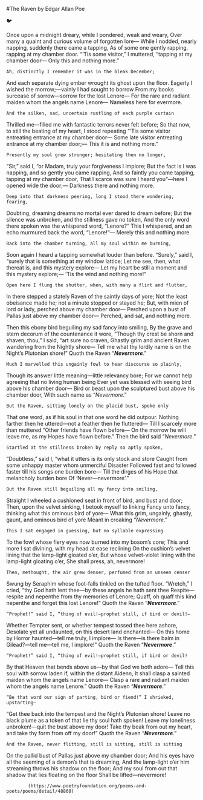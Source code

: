 #The Raven 
by Edgar Allan Poe

:bird:

Once upon a midnight dreary, while I pondered, weak and weary, 
Over many a quaint and curious volume of forgotten lore— 
    While I nodded, nearly napping, suddenly there came a tapping, 
As of some one gently rapping, rapping at my chamber door. 
“’Tis some visitor,” I muttered, “tapping at my chamber door— 
            Only this and nothing more.” 

    Ah, distinctly I remember it was in the bleak December; 
And each separate dying ember wrought its ghost upon the floor. 
    Eagerly I wished the morrow;—vainly I had sought to borrow 
    From my books surcease of sorrow—sorrow for the lost Lenore— 
For the rare and radiant maiden whom the angels name Lenore— 
            Nameless here for evermore. 

    And the silken, sad, uncertain rustling of each purple curtain 
Thrilled me—filled me with fantastic terrors never felt before; 
    So that now, to still the beating of my heart, I stood repeating 
    “’Tis some visitor entreating entrance at my chamber door— 
Some late visitor entreating entrance at my chamber door;— 
            This it is and nothing more.” 

    Presently my soul grew stronger; hesitating then no longer, 
“Sir,” said I, “or Madam, truly your forgiveness I implore; 
    But the fact is I was napping, and so gently you came rapping, 
    And so faintly you came tapping, tapping at my chamber door, 
That I scarce was sure I heard you”—here I opened wide the door;— 
            Darkness there and nothing more. 

    Deep into that darkness peering, long I stood there wondering, fearing, 
Doubting, dreaming dreams no mortal ever dared to dream before; 
    But the silence was unbroken, and the stillness gave no token, 
    And the only word there spoken was the whispered word, “Lenore?” 
This I whispered, and an echo murmured back the word, “Lenore!”— 
            Merely this and nothing more. 

    Back into the chamber turning, all my soul within me burning, 
Soon again I heard a tapping somewhat louder than before. 
    “Surely,” said I, “surely that is something at my window lattice; 
      Let me see, then, what thereat is, and this mystery explore— 
Let my heart be still a moment and this mystery explore;— 
            ’Tis the wind and nothing more!” 

    Open here I flung the shutter, when, with many a flirt and flutter, 
In there stepped a stately Raven of the saintly days of yore; 
    Not the least obeisance made he; not a minute stopped or stayed he; 
    But, with mien of lord or lady, perched above my chamber door— 
Perched upon a bust of Pallas just above my chamber door— 
            Perched, and sat, and nothing more. 

Then this ebony bird beguiling my sad fancy into smiling, 
By the grave and stern decorum of the countenance it wore, 
“Though thy crest be shorn and shaven, thou,” I said, “art sure no craven, 
Ghastly grim and ancient Raven wandering from the Nightly shore— 
Tell me what thy lordly name is on the Night’s Plutonian shore!” 
            Quoth the Raven “**_Nevermore_**.” 

    Much I marvelled this ungainly fowl to hear discourse so plainly, 
Though its answer little meaning—little relevancy bore; 
    For we cannot help agreeing that no living human being 
    Ever yet was blessed with seeing bird above his chamber door— 
Bird or beast upon the sculptured bust above his chamber door, 
            With such name as “*Nevermore*.” 

    But the Raven, sitting lonely on the placid bust, spoke only 
That one word, as if his soul in that one word he did outpour. 
    Nothing farther then he uttered—not a feather then he fluttered— 
    Till I scarcely more than muttered “Other friends have flown before— 
On the morrow he will leave me, as my Hopes have flown before.” 
            Then the bird said “*Nevermore*.” 

    Startled at the stillness broken by reply so aptly spoken, 
“Doubtless,” said I, “what it utters is its only stock and store 
    Caught from some unhappy master whom unmerciful Disaster 
    Followed fast and followed faster till his songs one burden bore— 
Till the dirges of his Hope that melancholy burden bore 
            Of ‘Never—nevermore’.” 

    But the Raven still beguiling all my fancy into smiling, 
Straight I wheeled a cushioned seat in front of bird, and bust and door; 
    Then, upon the velvet sinking, I betook myself to linking 
    Fancy unto fancy, thinking what this ominous bird of yore— 
What this grim, ungainly, ghastly, gaunt, and ominous bird of yore 
            Meant in croaking “*Nevermore*.” 

    This I sat engaged in guessing, but no syllable expressing 
To the fowl whose fiery eyes now burned into my bosom’s core; 
    This and more I sat divining, with my head at ease reclining 
    On the cushion’s velvet lining that the lamp-light gloated o’er, 
But whose velvet-violet lining with the lamp-light gloating o’er, 
            She shall press, ah, nevermore! 

    Then, methought, the air grew denser, perfumed from an unseen censer 
Swung by Seraphim whose foot-falls tinkled on the tufted floor. 
    “Wretch,” I cried, “thy God hath lent thee—by these angels he hath sent thee 
    Respite—respite and nepenthe from thy memories of Lenore; 
Quaff, oh quaff this kind nepenthe and forget this lost Lenore!” 
            Quoth the Raven “**_Nevermore_**.” 

    “Prophet!” said I, “thing of evil!—prophet still, if bird or devil!— 
Whether Tempter sent, or whether tempest tossed thee here ashore, 
    Desolate yet all undaunted, on this desert land enchanted— 
    On this home by Horror haunted—tell me truly, I implore— 
Is there—is there balm in Gilead?—tell me—tell me, I implore!” 
            Quoth the Raven “**_Nevermore_**.” 

    “Prophet!” said I, “thing of evil!—prophet still, if bird or devil! 
By that Heaven that bends above us—by that God we both adore— 
    Tell this soul with sorrow laden if, within the distant Aidenn, 
    It shall clasp a sainted maiden whom the angels name Lenore— 
Clasp a rare and radiant maiden whom the angels name Lenore.” 
            Quoth the Raven “**_Nevermore_**.” 

    “Be that word our sign of parting, bird or fiend!” I shrieked, upstarting— 
“Get thee back into the tempest and the Night’s Plutonian shore! 
    Leave no black plume as a token of that lie thy soul hath spoken! 
    Leave my loneliness unbroken!—quit the bust above my door! 
Take thy beak from out my heart, and take thy form from off my door!” 
            Quoth the Raven “**_Nevermore_**.” 

    And the Raven, never flitting, still is sitting, still is sitting 
On the pallid bust of Pallas just above my chamber door; 
    And his eyes have all the seeming of a demon’s that is dreaming, 
    And the lamp-light o’er him streaming throws his shadow on the floor; 
And my soul from out that shadow that lies floating on the floor 
            Shall be lifted—nevermore!
                          
            (https://www.poetryfoundation.org/poems-and-poets/poems/detail/48860)
